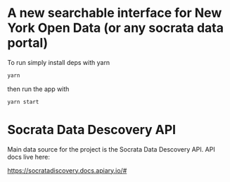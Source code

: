 # A new searchable interface for New York Open Data (or any socrata data portal) 

To run simply install deps with yarn

```bash
yarn 
```

then run the app with 

```
yarn start
```

# Socrata Data Descovery API
Main data source for the project is the Socrata Data Descovery API. API docs live here:

https://socratadiscovery.docs.apiary.io/#


